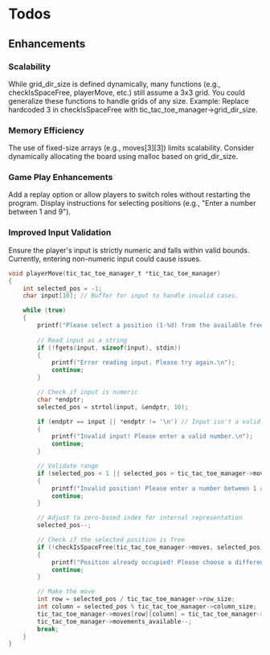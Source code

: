 # Todos

## Enhancements

### Scalability

While grid_dir_size is defined dynamically, many functions (e.g., checkIsSpaceFree, playerMove, etc.) still assume a 3x3 grid. You could generalize these functions to handle grids of any size.
Example: Replace hardcoded 3 in checkIsSpaceFree with tic_tac_toe_manager->grid_dir_size.

### Memory Efficiency

The use of fixed-size arrays (e.g., moves[3][3]) limits scalability. Consider dynamically allocating the board using malloc based on grid_dir_size.

### Game Play Enhancements

Add a replay option or allow players to switch roles without restarting the program.
Display instructions for selecting positions (e.g., "Enter a number between 1 and 9").

### Improved Input Validation

Ensure the player's input is strictly numeric and falls within valid bounds. Currently, entering non-numeric input could cause issues.

```c
void playerMove(tic_tac_toe_manager_t *tic_tac_toe_manager)
{
    int selected_pos = -1;
    char input[10]; // Buffer for input to handle invalid cases.

    while (true)
    {
        printf("Please select a position (1-%d) from the available free spaces: \n", tic_tac_toe_manager->movements_total);
        
        // Read input as a string
        if (!fgets(input, sizeof(input), stdin))
        {
            printf("Error reading input. Please try again.\n");
            continue;
        }

        // Check if input is numeric
        char *endptr;
        selected_pos = strtol(input, &endptr, 10);

        if (endptr == input || *endptr != '\n') // Input isn't a valid number
        {
            printf("Invalid input! Please enter a valid number.\n");
            continue;
        }

        // Validate range
        if (selected_pos < 1 || selected_pos > tic_tac_toe_manager->movements_total)
        {
            printf("Invalid position! Please enter a number between 1 and %d.\n", tic_tac_toe_manager->movements_total);
            continue;
        }

        // Adjust to zero-based index for internal representation
        selected_pos--;

        // Check if the selected position is free
        if (!checkIsSpaceFree(tic_tac_toe_manager->moves, selected_pos))
        {
            printf("Position already occupied! Please choose a different position.\n");
            continue;
        }

        // Make the move
        int row = selected_pos / tic_tac_toe_manager->row_size;
        int column = selected_pos % tic_tac_toe_manager->column_size;
        tic_tac_toe_manager->moves[row][column] = tic_tac_toe_manager->player_move_type;
        tic_tac_toe_manager->movements_available--;
        break;
    }
}
```
